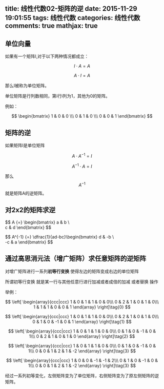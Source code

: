 title: 线性代数02-矩阵的逆
date: 2015-11-29 19:01:55
tags: 线性代数
categories: 线性代数
comments: true
mathjax: true
---
## 单位向量

如果有一个矩阵I,对于以下两种情况都成立：

$$
I \cdot A = A
$$

$$
A \cdot I = A
$$

那么I被称为单位矩阵。

单位矩阵是行列数相同，第i行i列为1，其他为0的矩阵。

例如：

$$
 \begin{bmatrix}
   1 & 0 & 0 \\\
   0 & 1 & 0 \\\
   0 & 0 & 1
  \end{bmatrix}
 $$
 
## 矩阵的逆

如果矩阵I是单位矩阵

$$
A \cdot A^{-1} = I
$$

$$
A^{-1} \cdot A = I
$$

那么$$A^{-1}$$就是矩阵A的逆矩阵。

## 对2x2的矩阵求逆

$$
A
\{=}
\begin{bmatrix}
   a & b \\\
   c & d 
  \end{bmatrix}
$$

$$
A^{-1}
\{=}
\dfrac{1}{ad-bc}\begin{bmatrix}
   d & -b \\\
   -c & a
  \end{bmatrix}
$$

## 通过高思消元法（增广矩阵）求任意矩阵的逆矩阵

对增广矩阵进行一系列**初等行变换** 使得左边的矩阵变成右边的单位矩阵

所谓初等行变换 就是某一行与其他任意行进行加减或者成倍的加减 或者替换 操作

举例：

$$ 
\left[
    \begin{array}{ccc|ccc}
      1 & 0 & 1 & 1 & 0 & 0\\\
      0 & 2 & 1 & 0 & 1 & 0\\\
      1 & 1 & 1 & 0 & 0 & 1
    \end{array}
\right]\tag{0}
$$

$$ 
\left[
    \begin{array}{ccc|ccc}
      1 & 0 & 1 & 1 & 0 & 0\\\
      0 & 2 & 1 & 0 & 1 & 0\\\
      0 & 1 & 0 & -1 & 0 & 1
    \end{array}
\right]\tag{1}
$$

$$ 
\left[
    \begin{array}{ccc|ccc}
      1 & 0 & 1 & 1 & 0 & 0\\\
      0 & 1 & 0 & -1 & 0 & 1\\\
      0 & 2 & 1 & 0 & 1 & 0
    \end{array}
\right]\tag{2}
$$

$$ 
\left[
    \begin{array}{ccc|ccc}
      1 & 0 & 1 & 1 & 0 & 0\\\
      0 & 1 & 0 & -1 & 0 & 1\\\
      0 & 0 & 1 & 2 & 1 & -2
    \end{array}
\right]\tag{3}
$$

$$ 
\left[
    \begin{array}{ccc|ccc}
      1 & 0 & 0 & -1 & -1 & 2\\\
      0 & 1 & 0 & -1 & 0 & 1\\\
      0 & 0 & 1 & 2 & 1 & -2
    \end{array}
\right]\tag{3}
$$

经过一系列初等变化，左侧矩阵变为了单位矩阵，右侧矩阵变为了原左侧矩阵的逆矩阵。